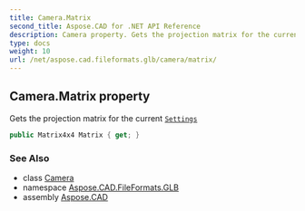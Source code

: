 ```yaml
---
title: Camera.Matrix
second_title: Aspose.CAD for .NET API Reference
description: Camera property. Gets the projection matrix for the current Settings
type: docs
weight: 10
url: /net/aspose.cad.fileformats.glb/camera/matrix/
---
```

## Camera.Matrix property

Gets the projection matrix for the current [`Settings`](../settings/)

```csharp
public Matrix4x4 Matrix { get; }
```

### See Also

* class [Camera](../)
* namespace [Aspose.CAD.FileFormats.GLB](../../camera/)
* assembly [Aspose.CAD](../../../)



